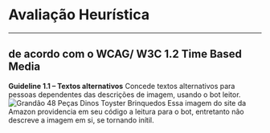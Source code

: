 # Avaliação Heurística
***
## de acordo com o WCAG/ W3C 1.2 Time Based Media
**Guideline 1.1 – Textos alternativos**
Concede textos alternativos para pessoas dependentes das descrições de imagem, usando o bot leitor.
<img alt="Grandão 48 Peças Dinos Toyster Brinquedos" src="https://m.media-amazon.com/images/I/517nRX+9FLL._AC_SY230_.jpg" data-a-hires="https://m.media-amazon.com/images/I/517nRX+9FLL._AC_SY460_.jpg">
Essa imagem do site da Amazon providencia em seu código a leitura para o bot, entretanto não descreve a imagem em si, se tornando inítil.
